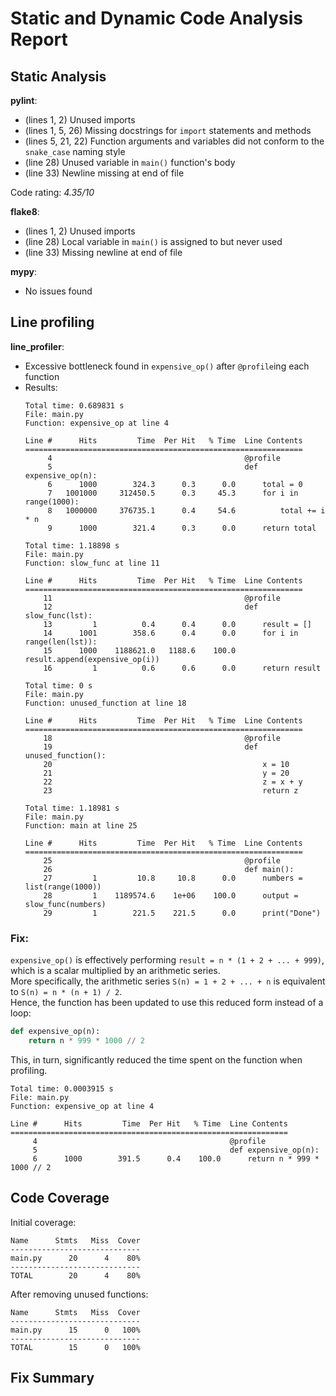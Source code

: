 # Static and Dynamic Code Analysis Report

## Static Analysis

**pylint**:
- (lines 1, 2) Unused imports
- (lines 1, 5, 26) Missing docstrings for `import` statements and methods
- (lines 5, 21, 22) Function arguments and variables did not conform to the `snake_case` naming style
- (line 28) Unused variable in `main()` function's body
- (line 33) Newline missing at end of file

Code rating: _4.35/10_

**flake8**:
- (lines 1, 2) Unused imports
- (line 28) Local variable in `main()` is assigned to but never used
- (line 33) Missing newline at end of file

**mypy**:
- No issues found

## Line profiling

**line_profiler**:
- Excessive bottleneck found in `expensive_op()` after `@profile`ing each function
- Results:
  ```
  Total time: 0.689831 s
  File: main.py
  Function: expensive_op at line 4

  Line #      Hits         Time  Per Hit   % Time  Line Contents
  ==============================================================
       4                                           @profile
       5                                           def expensive_op(n):
       6      1000        324.3      0.3      0.0      total = 0
       7   1001000     312450.5      0.3     45.3      for i in range(1000):
       8   1000000     376735.1      0.4     54.6          total += i * n
       9      1000        321.4      0.3      0.0      return total
  ```
  ```
  Total time: 1.18898 s
  File: main.py
  Function: slow_func at line 11

  Line #      Hits         Time  Per Hit   % Time  Line Contents
  ==============================================================
      11                                           @profile
      12                                           def slow_func(lst):
      13         1          0.4      0.4      0.0      result = []
      14      1001        358.6      0.4      0.0      for i in range(len(lst)):
      15      1000    1188621.0   1188.6    100.0          result.append(expensive_op(i))
      16         1          0.6      0.6      0.0      return result
  ```
  ```
  Total time: 0 s
  File: main.py
  Function: unused_function at line 18

  Line #      Hits         Time  Per Hit   % Time  Line Contents
  ==============================================================
      18                                           @profile
      19                                           def unused_function():
      20                                               x = 10
      21                                               y = 20
      22                                               z = x + y
      23                                               return z
  ```
  ```
  Total time: 1.18981 s
  File: main.py
  Function: main at line 25

  Line #      Hits         Time  Per Hit   % Time  Line Contents
  ==============================================================
      25                                           @profile
      26                                           def main():
      27         1         10.8     10.8      0.0      numbers = list(range(1000))
      28         1    1189574.6    1e+06    100.0      output = slow_func(numbers)
      29         1        221.5    221.5      0.0      print("Done")
  ```

### Fix:
`expensive_op()` is effectively performing `result = n * (1 + 2 + ... + 999)`, which is a scalar multiplied by an arithmetic series.  
More specifically, the arithmetic series `S(n) = 1 + 2 + ... + n` is equivalent to `S(n) = n * (n + 1) / 2`.  
Hence, the function has been updated to use this reduced form instead of a loop:
```python
def expensive_op(n):
    return n * 999 * 1000 // 2
```
This, in turn, significantly reduced the time spent on the function when profiling.
```
Total time: 0.0003915 s
File: main.py
Function: expensive_op at line 4

Line #      Hits         Time  Per Hit   % Time  Line Contents
==============================================================
     4                                           @profile
     5                                           def expensive_op(n):
     6      1000        391.5      0.4    100.0      return n * 999 * 1000 // 2
```

## Code Coverage
Initial coverage:
```
Name      Stmts   Miss  Cover
-----------------------------
main.py      20      4    80%
-----------------------------
TOTAL        20      4    80%
```
After removing unused functions:
```
Name      Stmts   Miss  Cover
-----------------------------
main.py      15      0   100%
-----------------------------
TOTAL        15      0   100%
```

## Fix Summary